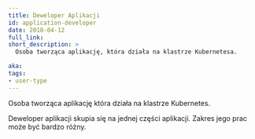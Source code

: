 ```yaml
---
title: Deweloper Aplikacji
id: application-developer
date: 2018-04-12
full_link: 
short_description: >
  Osoba tworząca aplikację, która działa na klastrze Kubernetesa.

aka: 
tags:
- user-type
---
```

Osoba tworząca aplikację która działa na klastrze Kubernetes.

<!--more-->

Deweloper aplikacji skupia się na jednej części aplikacji.
Zakres jego prac może być bardzo różny.
